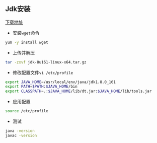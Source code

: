 ## Jdk安装

[下载地址](https://www.oracle.com/java/technologies/javase/javase-jdk8-downloads.html)

* 安装`wget`命令

```bash
yum -y install wget
```

* 上传并解压

```bash
tar -zxvf jdk-8u161-linux-x64.tar.gz
```

* 修改配置文件`vi /etc/profile`

```bash
export JAVA_HOME=/usr/local/env/java/jdk1.8.0_161
export PATH=$PATH:$JAVA_HOME/bin
export CLASSPATH=.:$JAVA_HOME/lib/dt.jar:$JAVA_HOME/lib/tools.jar 
```

* 应用配置

```bash
source /etc/profile
```

* 测试

```bash
java -version
javac -version
```

